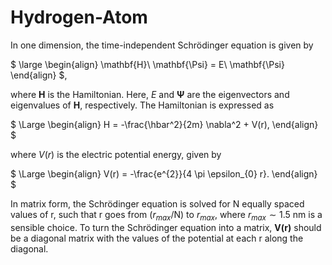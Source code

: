 # Hydrogen-Atom
In one dimension, the time-independent Schrödinger equation is given by

$
\large
\begin{align}
\mathbf{H}\ \mathbf{\Psi} = E\ \mathbf{\Psi}
\end{align}
$,

where $\mathbf{H}$ is the Hamiltonian. Here, $E$ and $\mathbf{\Psi}$ are the eigenvectors and eigenvalues of $\mathbf{H}$, respectively. The Hamiltonian is expressed as

$
\Large
\begin{align}
H = -\frac{\hbar^2}{2m} \nabla^2 + V(r),
\end{align}
$

where $V(r)$ is the electric potential energy, given by

$
\Large
\begin{align}
V(r) = -\frac{e^{2}}{4 \pi \epsilon_{0} r}.
\end{align}
$

In matrix form, the Schrödinger equation is solved for N equally spaced values of r, such that r goes from ($r_{max}$/N) to $r_{max}$, where $r_{max} \sim 1.5$ nm is a sensible choice. To turn the Schrödinger equation into a matrix, $\textbf{V(r)}$ should be a diagonal matrix with the values of the potential at each r along the diagonal.
